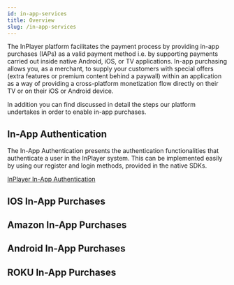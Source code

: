 ```yaml
---
id: in-app-services
title: Overview
slug: /in-app-services
---
```


The InPlayer platform facilitates the payment process by providing in-app purchases (IAPs) as a valid payment method i.e. by supporting payments carried out inside native Android, iOS, or TV applications. 
In-app purchasing allows you, as a merchant, to supply your customers with special offers (extra features or premium content behind a paywall) within an application as a way of providing a cross-platform monetization flow directly on their TV or on their iOS or Android device.  

In addition you can find discussed in detail the steps our platform undertakes in order to enable in-app purchases.

## In-App Authentication

The In-App Authentication presents the authentication functionalities that authenticate a user in the InPlayer system. This can be implemented easily by using our register and login methods, provided in the native SDKs. 

[InPlayer In-App Authentication](in-app-authentication.md)

## IOS In-App Purchases



## Amazon In-App Purchases


## Android In-App Purchases


## ROKU In-App Purchases
